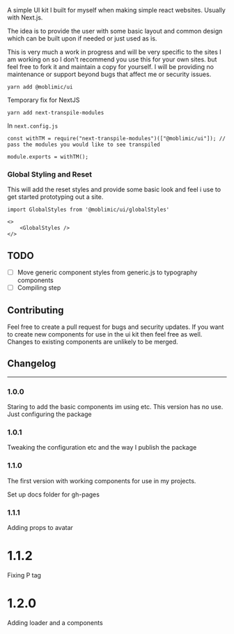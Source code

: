 A simple UI kit I built for myself when making simple react websites. Usually with Next.js.

The idea is to provide the user with some basic layout and common design which can be built upon if needed or just used as is.

This is very much a work in progress and will be very specific to the sites I am working on so I don't recommend you use this for your own sites. but feel free to fork it and maintain a copy for yourself.
I will be providing no maintenance or support beyond bugs that affect me or security issues.

```
yarn add @moblimic/ui
```

Temporary fix for NextJS

```
yarn add next-transpile-modules
```

In `next.config.js`

```
const withTM = require("next-transpile-modules")(["@moblimic/ui"]); // pass the modules you would like to see transpiled

module.exports = withTM();
```

### Global Styling and Reset

This will add the reset styles and provide some basic look and feel i use to get started prototyping out a site.

```
import GlobalStyles from '@moblimic/ui/globalStyles'

<>
    <GlobalStyles />
</>
```

## TODO

- [ ] Move generic component styles from generic.js to typography components
- [ ] Compiling step

## Contributing

Feel free to create a pull request for bugs and security updates. If you want to create new components for use in the ui kit then feel free as well. Changes to existing components are unlikely to be merged.

## Changelog

---

### 1.0.0

Staring to add the basic components im using etc. This version has no use. Just configuring the package

### 1.0.1

Tweaking the configuration etc and the way I publish the package

### 1.1.0

The first version with working components for use in my projects.

Set up docs folder for gh-pages

### 1.1.1

Adding props to avatar

# 1.1.2

Fixing P tag

# 1.2.0

Adding loader and a components
